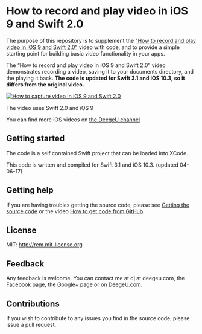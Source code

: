 # How to record and play video in iOS 9 and Swift 2.0

The purpose of this repository is to supplement the ["How to record and play video in iOS 9 and Swift 2.0"](http://www.deegeu.com/how-to-capture-video-in-ios-and-swift/) video with code, and to provide a simple starting point for building basic video functionality in your apps.

The “How to record and play video in iOS 9 and Swift 2.0” video demonstrates recording a video, saving it to your documents directory, and the playing it back. **The code is updated for Swift 3.1 and iOS 10.3, so it differs from the original video.**

[![How to capture video in iOS 9 and Swift 2.0](http://img.youtube.com/vi/VZzx0ZXtkg0/0.jpg)](http://www.youtube.com/watch?v=VZzx0ZXtkg0)

The video uses Swift 2.0 and iOS 9

You can find more iOS videos on [the DeegeU channel](http://www.deegeu.com/subscribe)

## Getting started

The code is a self contained Swift project that can be loaded into XCode.

This code is written and compiled for Swift 3.1 and iOS 10.3. (updated 04-06-17)

## Getting help

If you are having troubles getting the source code, please see [Getting the source code](http://www.deegeu.com/getting-the-source-code/) or the video [How to get code from GitHub](http://www.deegeu.com/videos/how-to-get-code-from-github/)  

## License

MIT: http://rem.mit-license.org

## Feedback

Any feedback is welcome. You can contact me at dj at deegeu.com, the [Facebook page](https://www.facebook.com/deegeu.programming.tutorials), the [Google+ page](https://plus.google.com/+Deegeu-programming-tutorials/posts) or on [DeegeU.com](http://www.deegeu.com).

## Contributions

If you wish to contribute to any issues you find in the source code, please issue a pull request.
